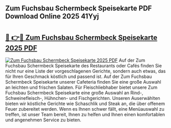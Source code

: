 ## Zum Fuchsbau Schermbeck Speisekarte PDF Download Online 2025 41Yyj

# <h2><a href="http://gcbcwqk.nevu.top/?p=Zum+Fuchsbau+Schermbeck+Speisekarte">🔗 👉🔴 Zum Fuchsbau Schermbeck Speisekarte 2025 PDF</a></h2>

[![Zum Fuchsbau Schermbeck Speisekarte 2025 PDF](https://i.imgur.com/dBaPXMq.png)](http://gcbcwqk.nevu.top/?p=Zum+Fuchsbau+Schermbeck+Speisekarte)
Auf der Zum Fuchsbau Schermbeck Speisekarte des Restaurants oder Cafés finden Sie nicht nur eine Liste der vorgeschlagenen Gerichte, sondern auch etwas, das für Ihren Geschmack köstlich und passend ist. Auf der Zum Fuchsbau Schermbeck Speisekarte unserer Cafeteria finden Sie eine große Auswahl an leichten und frischen Salaten. Für Fleischliebhaber bietet unsere Zum Fuchsbau Schermbeck Speisekarte eine große Auswahl an Rind-, Schweinefleisch-, Hühnchen- und Fischgerichten. Unseren Auserwählten bieten wir köstliche Gerichte wie Schaschlik und Steak an, die über offenem Feuer zubereitet werden. Wenn es Ihnen schwer fällt, eine Menüauswahl zu treffen, ist unser Team bereit, Ihnen zu helfen und Ihnen einen komfortablen und angenehmen Service zu bieten.

